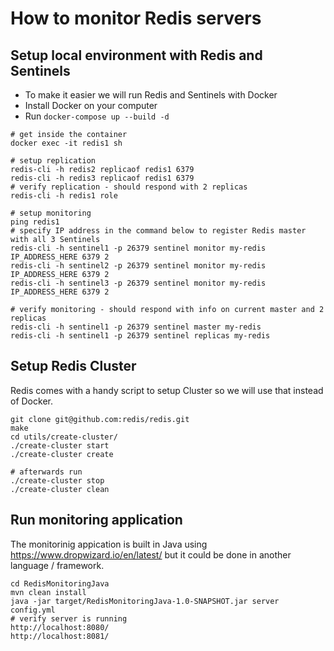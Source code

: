 # How to monitor Redis servers

## Setup local environment with Redis and Sentinels

* To make it easier we will run Redis and Sentinels with Docker
* Install Docker on your computer
* Run `docker-compose up --build -d`

```
# get inside the container
docker exec -it redis1 sh

# setup replication
redis-cli -h redis2 replicaof redis1 6379
redis-cli -h redis3 replicaof redis1 6379
# verify replication - should respond with 2 replicas
redis-cli -h redis1 role

# setup monitoring
ping redis1
# specify IP address in the command below to register Redis master with all 3 Sentinels
redis-cli -h sentinel1 -p 26379 sentinel monitor my-redis IP_ADDRESS_HERE 6379 2
redis-cli -h sentinel2 -p 26379 sentinel monitor my-redis IP_ADDRESS_HERE 6379 2
redis-cli -h sentinel3 -p 26379 sentinel monitor my-redis IP_ADDRESS_HERE 6379 2

# verify monitoring - should respond with info on current master and 2 replicas
redis-cli -h sentinel1 -p 26379 sentinel master my-redis
redis-cli -h sentinel1 -p 26379 sentinel replicas my-redis
```

## Setup Redis Cluster

Redis comes with a handy script to setup Cluster so we will use that instead of Docker.  

```
git clone git@github.com:redis/redis.git
make
cd utils/create-cluster/
./create-cluster start
./create-cluster create

# afterwards run
./create-cluster stop
./create-cluster clean
```

## Run monitoring application

The monitorinig appication is built in Java using https://www.dropwizard.io/en/latest/ but it could be done in another language / framework.  

```
cd RedisMonitoringJava
mvn clean install
java -jar target/RedisMonitoringJava-1.0-SNAPSHOT.jar server config.yml
# verify server is running
http://localhost:8080/
http://localhost:8081/
```


